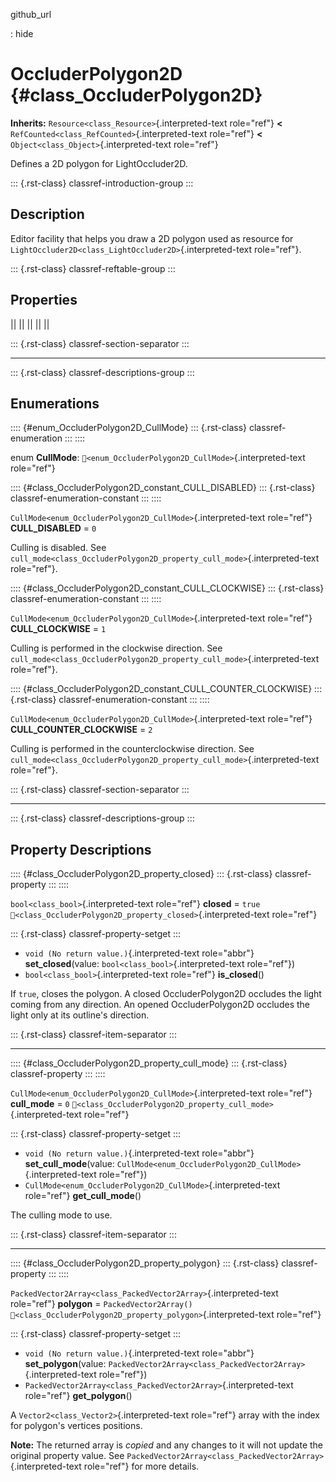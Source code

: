 github_url

:   hide

# OccluderPolygon2D {#class_OccluderPolygon2D}

**Inherits:** `Resource<class_Resource>`{.interpreted-text role="ref"}
**\<** `RefCounted<class_RefCounted>`{.interpreted-text role="ref"}
**\<** `Object<class_Object>`{.interpreted-text role="ref"}

Defines a 2D polygon for LightOccluder2D.

::: {.rst-class}
classref-introduction-group
:::

## Description

Editor facility that helps you draw a 2D polygon used as resource for
`LightOccluder2D<class_LightOccluder2D>`{.interpreted-text role="ref"}.

::: {.rst-class}
classref-reftable-group
:::

## Properties

||
||
||
||
||

::: {.rst-class}
classref-section-separator
:::

------------------------------------------------------------------------

::: {.rst-class}
classref-descriptions-group
:::

## Enumerations

:::: {#enum_OccluderPolygon2D_CullMode}
::: {.rst-class}
classref-enumeration
:::
::::

enum **CullMode**:
`🔗<enum_OccluderPolygon2D_CullMode>`{.interpreted-text role="ref"}

:::: {#class_OccluderPolygon2D_constant_CULL_DISABLED}
::: {.rst-class}
classref-enumeration-constant
:::
::::

`CullMode<enum_OccluderPolygon2D_CullMode>`{.interpreted-text
role="ref"} **CULL_DISABLED** = `0`

Culling is disabled. See
`cull_mode<class_OccluderPolygon2D_property_cull_mode>`{.interpreted-text
role="ref"}.

:::: {#class_OccluderPolygon2D_constant_CULL_CLOCKWISE}
::: {.rst-class}
classref-enumeration-constant
:::
::::

`CullMode<enum_OccluderPolygon2D_CullMode>`{.interpreted-text
role="ref"} **CULL_CLOCKWISE** = `1`

Culling is performed in the clockwise direction. See
`cull_mode<class_OccluderPolygon2D_property_cull_mode>`{.interpreted-text
role="ref"}.

:::: {#class_OccluderPolygon2D_constant_CULL_COUNTER_CLOCKWISE}
::: {.rst-class}
classref-enumeration-constant
:::
::::

`CullMode<enum_OccluderPolygon2D_CullMode>`{.interpreted-text
role="ref"} **CULL_COUNTER_CLOCKWISE** = `2`

Culling is performed in the counterclockwise direction. See
`cull_mode<class_OccluderPolygon2D_property_cull_mode>`{.interpreted-text
role="ref"}.

::: {.rst-class}
classref-section-separator
:::

------------------------------------------------------------------------

::: {.rst-class}
classref-descriptions-group
:::

## Property Descriptions

:::: {#class_OccluderPolygon2D_property_closed}
::: {.rst-class}
classref-property
:::
::::

`bool<class_bool>`{.interpreted-text role="ref"} **closed** = `true`
`🔗<class_OccluderPolygon2D_property_closed>`{.interpreted-text
role="ref"}

::: {.rst-class}
classref-property-setget
:::

- `void (No return value.)`{.interpreted-text role="abbr"}
  **set_closed**(value: `bool<class_bool>`{.interpreted-text
  role="ref"})
- `bool<class_bool>`{.interpreted-text role="ref"} **is_closed**()

If `true`, closes the polygon. A closed OccluderPolygon2D occludes the
light coming from any direction. An opened OccluderPolygon2D occludes
the light only at its outline\'s direction.

::: {.rst-class}
classref-item-separator
:::

------------------------------------------------------------------------

:::: {#class_OccluderPolygon2D_property_cull_mode}
::: {.rst-class}
classref-property
:::
::::

`CullMode<enum_OccluderPolygon2D_CullMode>`{.interpreted-text
role="ref"} **cull_mode** = `0`
`🔗<class_OccluderPolygon2D_property_cull_mode>`{.interpreted-text
role="ref"}

::: {.rst-class}
classref-property-setget
:::

- `void (No return value.)`{.interpreted-text role="abbr"}
  **set_cull_mode**(value:
  `CullMode<enum_OccluderPolygon2D_CullMode>`{.interpreted-text
  role="ref"})
- `CullMode<enum_OccluderPolygon2D_CullMode>`{.interpreted-text
  role="ref"} **get_cull_mode**()

The culling mode to use.

::: {.rst-class}
classref-item-separator
:::

------------------------------------------------------------------------

:::: {#class_OccluderPolygon2D_property_polygon}
::: {.rst-class}
classref-property
:::
::::

`PackedVector2Array<class_PackedVector2Array>`{.interpreted-text
role="ref"} **polygon** = `PackedVector2Array()`
`🔗<class_OccluderPolygon2D_property_polygon>`{.interpreted-text
role="ref"}

::: {.rst-class}
classref-property-setget
:::

- `void (No return value.)`{.interpreted-text role="abbr"}
  **set_polygon**(value:
  `PackedVector2Array<class_PackedVector2Array>`{.interpreted-text
  role="ref"})
- `PackedVector2Array<class_PackedVector2Array>`{.interpreted-text
  role="ref"} **get_polygon**()

A `Vector2<class_Vector2>`{.interpreted-text role="ref"} array with the
index for polygon\'s vertices positions.

**Note:** The returned array is *copied* and any changes to it will not
update the original property value. See
`PackedVector2Array<class_PackedVector2Array>`{.interpreted-text
role="ref"} for more details.
